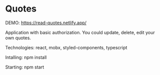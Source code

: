 # Quotes
DEMO: https://read-quotes.netlify.app/

Application with basic authorization.
You could update, delete, edit your own quotes.

Technologies: react, mobx,  styled-components, typescript

Intalling: npm install

Starting: npm start

